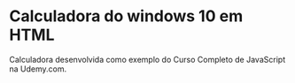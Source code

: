 # Calculadora do windows 10 em HTML

Calculadora desenvolvida como exemplo do Curso Completo de JavaScript na Udemy.com.
